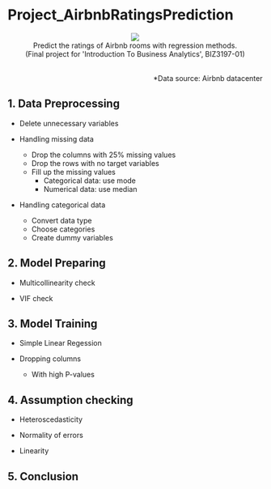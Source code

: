 # Project_AirbnbRatingsPrediction
<p align='center'>
<img src='https://i.imgur.com/cqdVyfs.jpg'>
<br />Predict the ratings of Airbnb rooms with regression methods.
<br />(Final project for 'Introduction To Business Analytics', BIZ3197-01)
</p>
<p align='right'>
<br />*Data source: Airbnb datacenter
</p>

## 1. Data Preprocessing

- Delete unnecessary variables

- Handling missing data
  - Drop the columns with 25% missing values
  - Drop the rows with no target variables
  - Fill up the missing values
    - Categorical data: use mode
    - Numerical data: use median
  
- Handling categorical data
  - Convert data type
  - Choose categories
  - Create dummy variables
 
## 2. Model Preparing

- Multicollinearity check

- VIF check

## 3. Model Training

- Simple Linear Regession

- Dropping columns
  - With high P-values

## 4. Assumption checking

- Heteroscedasticity
 
- Normality of errors
 
- Linearity
  
## 5. Conclusion

